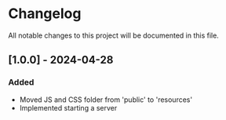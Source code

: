 # Changelog

All notable changes to this project will be documented in this file.

## [1.0.0] - 2024-04-28

### Added
- Moved JS and CSS folder from 'public' to 'resources'
- Implemented starting a server

